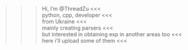 >>> Hi, I’m @ThreadZu                                    <<<  
>>> python, cpp, developer                               <<<  
>>> from Ukraine                                         <<<  
>>> mainly creating parsers                              <<<  
>>> but interested in obtaining exp in another areas too <<<  
>>> here i'll upload some of them                        <<<  
